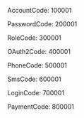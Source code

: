 AccountCode: 100001

PasswordCode: 200001

RoleCode: 300001

OAuth2Code: 400001

PhoneCode: 500001

SmsCode: 600001

LoginCode: 700001

PaymentCode: 800001
